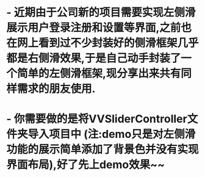 # - 近期由于公司新的项目需要实现左侧滑展示用户登录注册和设置等界面,之前也在网上看到过不少封装好的侧滑框架几乎都是右侧滑效果,于是自己动手封装了一个简单的左侧滑框架,现分享出来共有同样需求的朋友使用.
# - 你需要做的是将VVSliderController文件夹导入项目中 (注:demo只是对左侧滑功能的展示简单添加了背景色并没有实现界面布局),好了先上demo效果~~
